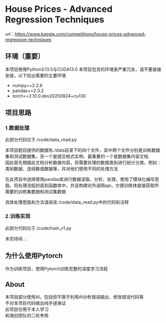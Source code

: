 # House Prices - Advanced Regression Techniques  

url：<https://www.kaggle.com/competitions/house-prices-advanced-regression-techniques>  

## 环境（重要）  

本项目使用Python3.13.5与CUDA13.0
本项目包含的环境表严重冗余，请不要直接安装，以下给出需要的主要环境  

- numpy==2.2.6  
- pandas==2.3.2  
- torch==2.10.0.dev20250924+cu130  

## 项目思路  

### 1.数据处理  

此部分代码位于./code/data_read.py  

本项目题目提供的数据有./data目录下的四个文件，其中两个文件分别是训练数据集和测试数据集，另一个是提交格式实例，最重要的一个是数据集内容文档  
因此首先根据此文档分析数据内容，将需要处理的数据类别进行统计分类，例如：类别数据、连续数值数据等，并对他们使用不同的处理方法  

在此项目中选择使用pandas库进行数据读取、分析、处理，使用了模块化编写思路，将处理流程封装到函数体中，并且构建对外调用api，方便训练体直接获取所需要的训练集数据和测试集数据  

具体处理思路和方法请阅读./code/data_read.py中的代码和注释  

### 2.训练实现  

此部分代码位于./code/train_v1.py  

未完待续...

## 为什么使用Pytorch  

作为训练项目，使用Pytorch训练完整的深度学习流程  

## About  

本项目部分使用AI，包括但不限于利用AI分析错误输出、修改错误代码等  
不对本项目代码做出纯手搓保证  
此项目仅用于本人学习  
和海创团队的二轮考核  
